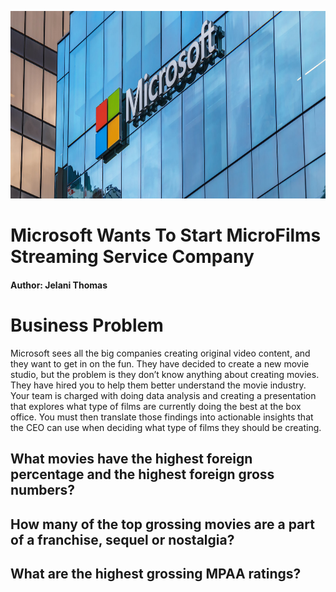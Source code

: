 <p align="center">
  <img width="800" height="300" src="https://github.com/JelaniThomas/FinalProjectPhase1/blob/a1b031d9caf6be04dfb78f6e6fae4be7c9354dcd/Photos/microsoft.jpeg">
</p>

# Microsoft Wants To Start MicroFilms Streaming Service Company

#### Author: Jelani Thomas

# Business Problem
Microsoft sees all the big companies creating original video content, and they want to get in on the fun. They have decided to create a new movie studio, but the problem is they don’t know anything about creating movies. They have hired you to help them better understand the movie industry. Your team is charged with doing data analysis and creating a presentation that explores what type of films are currently doing the best at the box office. You must then translate those findings into actionable insights that the CEO can use when deciding what type of films they should be creating.

## What movies have the highest foreign percentage and the highest foreign gross numbers?



## How many of the top grossing movies are a part of a franchise, sequel or nostalgia?




## What are the highest grossing MPAA ratings?

